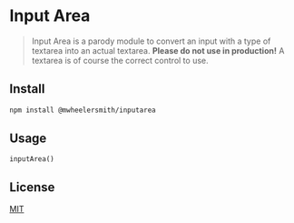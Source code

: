 # Input Area

> Input Area is a parody module to convert an input with a type of textarea into an actual textarea.
> **Please do not use in production!** A textarea is of course the correct control to use.

## Install

```bash
npm install @mwheelersmith/inputarea
```

## Usage

```
inputArea()
```

## License

[MIT](http://vjpr.mit-license.org)